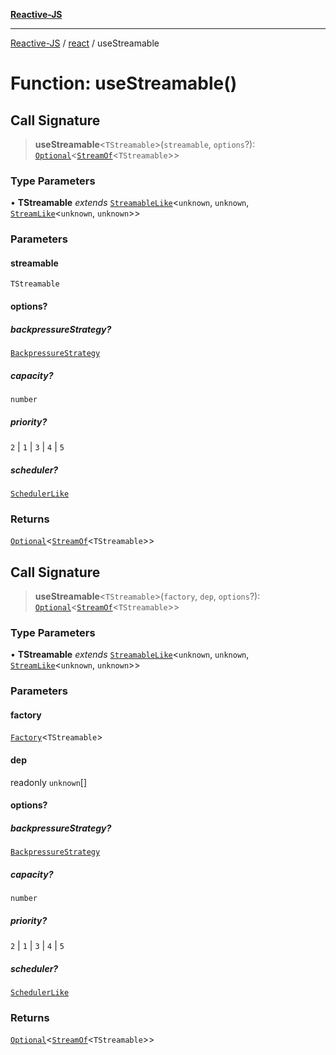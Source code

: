 [**Reactive-JS**](../../README.md)

***

[Reactive-JS](../../README.md) / [react](../README.md) / useStreamable

# Function: useStreamable()

## Call Signature

> **useStreamable**\<`TStreamable`\>(`streamable`, `options`?): [`Optional`](../../functions/type-aliases/Optional.md)\<[`StreamOf`](../../computations/type-aliases/StreamOf.md)\<`TStreamable`\>\>

### Type Parameters

• **TStreamable** *extends* [`StreamableLike`](../../computations/interfaces/StreamableLike.md)\<`unknown`, `unknown`, [`StreamLike`](../../computations/interfaces/StreamLike.md)\<`unknown`, `unknown`\>\>

### Parameters

#### streamable

`TStreamable`

#### options?

##### backpressureStrategy?

[`BackpressureStrategy`](../../utils/type-aliases/BackpressureStrategy.md)

##### capacity?

`number`

##### priority?

`2` \| `1` \| `3` \| `4` \| `5`

##### scheduler?

[`SchedulerLike`](../../utils/interfaces/SchedulerLike.md)

### Returns

[`Optional`](../../functions/type-aliases/Optional.md)\<[`StreamOf`](../../computations/type-aliases/StreamOf.md)\<`TStreamable`\>\>

## Call Signature

> **useStreamable**\<`TStreamable`\>(`factory`, `dep`, `options`?): [`Optional`](../../functions/type-aliases/Optional.md)\<[`StreamOf`](../../computations/type-aliases/StreamOf.md)\<`TStreamable`\>\>

### Type Parameters

• **TStreamable** *extends* [`StreamableLike`](../../computations/interfaces/StreamableLike.md)\<`unknown`, `unknown`, [`StreamLike`](../../computations/interfaces/StreamLike.md)\<`unknown`, `unknown`\>\>

### Parameters

#### factory

[`Factory`](../../functions/type-aliases/Factory.md)\<`TStreamable`\>

#### dep

readonly `unknown`[]

#### options?

##### backpressureStrategy?

[`BackpressureStrategy`](../../utils/type-aliases/BackpressureStrategy.md)

##### capacity?

`number`

##### priority?

`2` \| `1` \| `3` \| `4` \| `5`

##### scheduler?

[`SchedulerLike`](../../utils/interfaces/SchedulerLike.md)

### Returns

[`Optional`](../../functions/type-aliases/Optional.md)\<[`StreamOf`](../../computations/type-aliases/StreamOf.md)\<`TStreamable`\>\>
